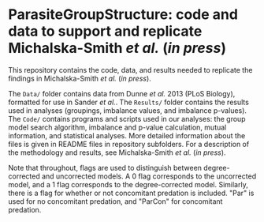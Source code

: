 # ParasiteGroupStructure: code and data to support and replicate Michalska-Smith *et al.* (*in press*)

This repository contains the code, data, and results needed to
replicate the findings in Michalska-Smith *et al.* (*in press*).

The `Data/` folder contains data from Dunne *et al.* 2013 (PLoS
Biology), formatted for use in Sander *et al.*. The `Results/` folder
contains the results used in analyses (groupings, imbalance values,
and imbalance p-values). The `Code/` contains programs and scripts
used in our analyses: the group model search algorithm, imbalance and
p-value calculation, mutual information, and statistical
analyses. More detailed information about the files is given in README
files in repository subfolders. For a description of the methodology
and results, see Michalska-Smith *et al.* (*in press*).

Note that throughout, flags are used to distinguish between
degree-corrected and uncorrected models. A 0 flag corresponds to the
uncorrected model, and a 1 flag corresponds to the degree-corrected
model. Similarly, there is a flag for whether or not concomitant
predation is included. "Par" is used for no concomitant predation, and
"ParCon" for concomitant predation.

